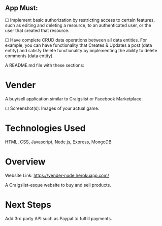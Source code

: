 ## App Must:
☐ Implement basic authorization by restricting access to certain features, such as editing and deleting a resource, to an authenticated user, or the user that created that resource.

☐ Have complete CRUD data operations between all data entities. For example, you can have functionality that Creates & Updates a post (data entity) and satisfy Delete functionality by implementing the ability to delete comments (data entity).

A README.md file with these sections:

# Vender
A buy/sell application similar to Craigslist or Facebook Marketplace.

☐ Screenshot(s): Images of your actual game.

# Technologies Used
HTML, CSS, Javascript, Node.js, Express, MongoDB

# Overview 

Website Link: <https://vender-node.herokuapp.com/>

A Craigslist-esque website to buy and sell products.

# Next Steps
Add 3rd party API such as Paypal to fulfill payments.
